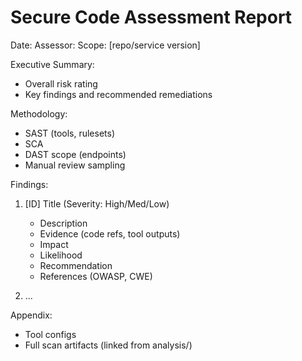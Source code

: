 # Secure Code Assessment Report

Date:
Assessor:
Scope: [repo/service version]

Executive Summary:
- Overall risk rating
- Key findings and recommended remediations

Methodology:
- SAST (tools, rulesets)
- SCA
- DAST scope (endpoints)
- Manual review sampling

Findings:
1) [ID] Title (Severity: High/Med/Low)
   - Description
   - Evidence (code refs, tool outputs)
   - Impact
   - Likelihood
   - Recommendation
   - References (OWASP, CWE)

2) ...

Appendix:
- Tool configs
- Full scan artifacts (linked from analysis/)
